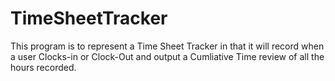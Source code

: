 # TimeSheetTracker
This program is to represent a Time Sheet Tracker in that it will record when a user Clocks-in or Clock-Out and output a Cumliative Time review of all the hours recorded. 
